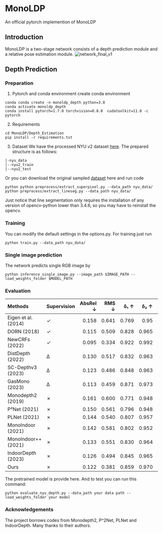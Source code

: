 # MonoLDP
An official pytorch implemention of MonoLDP
## Introduction
MonoLDP is a two-stage network consists of a depth prediction module and a relative pose estimation module. 
![network_final_v1](https://github.com/user-attachments/assets/b2feea0a-ecbc-426c-87ec-c18254bb8911)

## Depth Prediction
### Preparation
1. Pytorch and conda environment
create conda environment
```
conda conda create -n monoldp_depth python=3.8
conda activate monoldp_depth
conda install pytorch=1.7.0 torchvision=0.8.0  cudatoolkit=11.0 -c pytorch
```
2. Requirements
```
cd MonoLDP/Depth_Estimation
pip install -r requirements.txt
```
3. Dataset
We have the processed NYU v2 dataset [here](https://drive.google.com/file/d/1AXUq0zHJQsWQ13DRSCUEiuAzeljOgefn/view?usp=drive_link). The prepared structure is as follows:
```
|-nyu_data
|--nyu2_train
|--nyu2_test
```
Or you can download the original sampled [dataset](https://drive.google.com/file/d/1WoOZOBpOWfmwe7bknWS5PMUCLBPFKTOw/view) here and run code

```
python python preprocess/extract_superpixel.py --data_path nyu_data/
python preprocess/extract_lineseg.py --data_path nyu_data/
```
Just notice that line segmentation only requires the installation of any version of opencv-python lower than 3.4.6, so you may have to reinstall the opencv.

### Training
You can modify the default settings in the options.py. For training just run
```
python train.py --data_path nyu_data/
```
### Single image prediction
The network predicts single RGB image by 
```
python inference_single_image.py --image_path $IMAGE_PATH --load_weights_folder $MODEL_PATH
```

### Evaluation
| Methods             | Supervision   |   AbsRel ↓ |   RMS ↓ |   δ₁ ↑ |   δ₂ ↑ |   δ₃ ↑ |
|:--------------------|:--------------|-----------:|--------:|-------:|-------:|-------:|
| Eigen et al. (2014) | ✓             |      0.158 |   0.641 |  0.769 |  0.95  |  0.988 |
| DORN (2018)         | ✓             |      0.115 |   0.509 |  0.828 |  0.965 |  0.992 |
| NewCRFs (2022)      | ✓             |      0.095 |   0.334 |  0.922 |  0.992 |  0.998 |
| DistDepth (2022)    | Δ             |      0.130 |   0.517 |  0.832 |  0.963 |  0.990 |
| SC-Depthv3 (2023)   | Δ             |      0.123 |   0.486 |  0.848 |  0.963 |  0.991 |
| GasMono (2023)      | Δ             |      0.113 |   0.459 |  0.871 |  0.973 |  0.992 |
| Monodepth2 (2019)   | ✗             |      0.161 |   0.600 |  0.771 |  0.948 |  0.987 |
| P²Net (2021)        | ✗             |      0.150 |   0.561 |  0.796 |  0.948 |  0.986 |
| PLNet (2021)        | ✗             |      0.144 |   0.540 |  0.807 |  0.957 |  0.990 |
| MonoIndoor (2021)   | ✗             |      0.142 |   0.581 |  0.802 |  0.952 |  0.990 |
| MonoIndoor++ (2021) | ✗             |      0.133 |   0.551 |  0.830 |  0.964 |  0.991 |
| IndoorDepth (2023)  | ✗             |      0.126 |   0.494 |  0.845 |  0.965 |  0.991 |
| Ours                | ✗             |      0.122 |   0.381 |  0.859 |  0.970 |  0.994 |

The pretrained model is provide here. And to test you can run this command:
```
python evaluate_nyu_depth.py --data_path your data path --load_weights_folder your model
```

### Acknowledgements
The project borrows codes from Monodepth2, P^2Net, PLNet and IndoorDepth. Many thanks to their authors.
